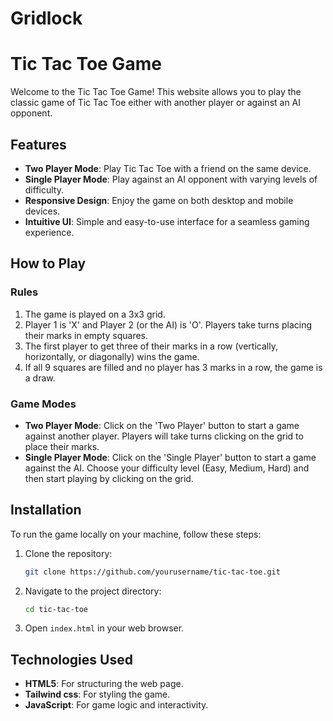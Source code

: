# Gridlock

# Tic Tac Toe Game

Welcome to the Tic Tac Toe Game! This website allows you to play the classic game of Tic Tac Toe either with another player or against an AI opponent.

## Features

- **Two Player Mode**: Play Tic Tac Toe with a friend on the same device.
- **Single Player Mode**: Play against an AI opponent with varying levels of difficulty.
- **Responsive Design**: Enjoy the game on both desktop and mobile devices.
- **Intuitive UI**: Simple and easy-to-use interface for a seamless gaming experience.

## How to Play

### Rules

1. The game is played on a 3x3 grid.
2. Player 1 is 'X' and Player 2 (or the AI) is 'O'. Players take turns placing their marks in empty squares.
3. The first player to get three of their marks in a row (vertically, horizontally, or diagonally) wins the game.
4. If all 9 squares are filled and no player has 3 marks in a row, the game is a draw.

### Game Modes

- **Two Player Mode**: Click on the 'Two Player' button to start a game against another player. Players will take turns clicking on the grid to place their marks.
- **Single Player Mode**: Click on the 'Single Player' button to start a game against the AI. Choose your difficulty level (Easy, Medium, Hard) and then start playing by clicking on the grid.

## Installation

To run the game locally on your machine, follow these steps:

1. Clone the repository:
    ```bash
    git clone https://github.com/yourusername/tic-tac-toe.git
    ```
2. Navigate to the project directory:
    ```bash
    cd tic-tac-toe
    ```
3. Open `index.html` in your web browser.

## Technologies Used

- **HTML5**: For structuring the web page.
- **Tailwind css**: For styling the game.
- **JavaScript**: For game logic and interactivity.
